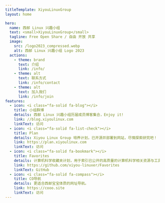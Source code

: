 ```yaml
---
titleTemplate: XiyouLinuxGroup
layout: home

hero:
  name: 西邮 Linux 兴趣小组
  text: <small>XiyouLinuxGroup</small>
  tagline: Free Open Share / 自由 开放 共享
  image:
    src: /logo2023_compressed.webp
    alt: 西邮 Linux 兴趣小组 Logo 2023
  actions:
    - theme: brand
      text: 介绍
      link: /info/
    - theme: alt
      text: 联系方式
      link: /info/contact
    - theme: alt
      text: 加入我们
      link: /info/join
features:
  - icon: <i class="fa-solid fa-blog"></i>
    title: 小组群博
    details: 西邮 Linux 兴趣小组历届成员博客集合，Enjoy it!
    link: //blog.xiyoulinux.com
    linkText: 访问
  - icon: <i class="fa-solid fa-list-check"></i>
    title: Plan
    details: Xiyou Linux Group 培养计划，已开源并部署到网站，尽情探索研究吧！
    link: https://plan.xiyoulinux.com
    linkText: 访问
  - icon: <i class="fa-solid fa-bookmark"></i>
    title: Favorites
    details: 计算机科学收藏夹计划，用于索引已公开的高质量的计算机科学相关资源与工具。
    link: https://github.com/xiyou-linuxer/Favorites
    linkText: GitHub
  - icon: <i class="fa-solid fa-compass"></i>
    title: CO导航
    details: 更适合西邮宝宝体质的网址导航。
    link: https://cooo.site
    linkText: 访问
---
```

